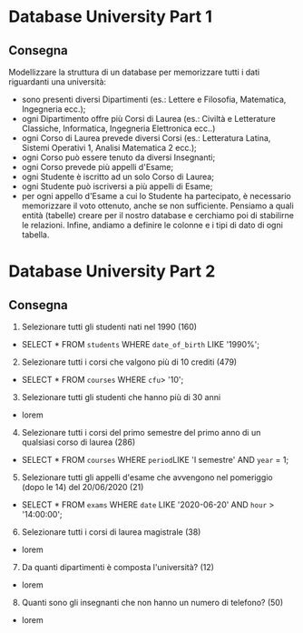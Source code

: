 # Database University Part 1

## Consegna

Modellizzare la struttura di un database per memorizzare tutti i dati riguardanti una università:

- sono presenti diversi Dipartimenti (es.: Lettere e Filosofia, Matematica, Ingegneria ecc.);
- ogni Dipartimento offre più Corsi di Laurea (es.: Civiltà e Letterature Classiche, Informatica, Ingegneria Elettronica ecc..)
- ogni Corso di Laurea prevede diversi Corsi (es.: Letteratura Latina, Sistemi Operativi 1, Analisi Matematica 2 ecc.);
- ogni Corso può essere tenuto da diversi Insegnanti;
- ogni Corso prevede più appelli d'Esame;
- ogni Studente è iscritto ad un solo Corso di Laurea;
- ogni Studente può iscriversi a più appelli di Esame;
- per ogni appello d'Esame a cui lo Studente ha partecipato, è necessario memorizzare il voto ottenuto, anche se non sufficiente.
  Pensiamo a quali entità (tabelle) creare per il nostro database e cerchiamo poi di stabilirne le relazioni. Infine, andiamo a definire le colonne e i tipi di dato di ogni tabella.

# Database University Part 2

## Consegna

1. Selezionare tutti gli studenti nati nel 1990 (160)

- SELECT \* FROM `students` WHERE `date_of_birth` LIKE '1990%';

2. Selezionare tutti i corsi che valgono più di 10 crediti (479)

- SELECT \* FROM `courses` WHERE `cfu`> '10';

3. Selezionare tutti gli studenti che hanno più di 30 anni

- lorem

4. Selezionare tutti i corsi del primo semestre del primo anno di un qualsiasi corso di
   laurea (286)

- SELECT \* FROM `courses` WHERE `period`LIKE 'I semestre' AND `year` = 1;

5. Selezionare tutti gli appelli d'esame che avvengono nel pomeriggio (dopo le 14) del
   20/06/2020 (21)

- SELECT \* FROM `exams` WHERE `date` LIKE '2020-06-20' AND `hour` > '14:00:00';

6. Selezionare tutti i corsi di laurea magistrale (38)

- lorem

7. Da quanti dipartimenti è composta l'università? (12)

- lorem

8. Quanti sono gli insegnanti che non hanno un numero di telefono? (50)

- lorem
